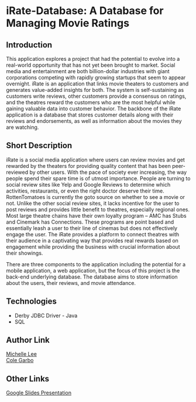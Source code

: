 # iRate-Database: A Database for Managing Movie Ratings

## Introduction 
This application explores a project that had the potential to evolve into a real-world opportunity that has not yet been brought to market. Social media and entertainment are both billion-dollar industries with giant corporations competing with rapidly growing startups that seem to appear overnight. iRate is an application that links movie theaters to customers and generates value-added insights for both. The system is self-sustaining as customers write reviews, other customers provide a consensus on ratings, and the theatres reward the customers who are the most helpful while gaining valuable data into customer behavior. The backbone of the iRate application is a database that stores customer details along with their reviews and endorsements, as well as information about the movies they are watching.

## Short Description

iRate is a social media application where users can review movies and get rewarded by the theaters for providing quality content that has been peer-reviewed by other users. With the pace of society ever increasing, the way people spend their spare time is of utmost importance. People are turning to social review sites like Yelp and Google Reviews to determine which activities, restaurants, or even the right doctor deserve their time. RottenTomatoes is currently the goto source on whether to see a movie or not. Unlike the other social review sites, it lacks incentive for the user to post reviews and provides little benefit to theatres, especially regional ones. Most large theatre chains have their own loyalty program – AMC has Stubs and Cinemark has Connections. These programs are point based and essentially leash a user to their line of cinemas but does not effectively engage the user. The iRate provides a platform to connect theatres with their audience in a captivating way that provides real rewards based on engagement while providing the business with crucial information about their showings. 

There are three components to the application including the potential for a mobile application, a web application, but the focus of this project is the back-end underlying database. The database aims to store information about the users, their reviews, and movie attendance. 
 
## Technologies  
+ Derby JDBC Driver - Java
+ SQL

## Author Link
[Michelle Lee](https://michelledlee.github.io/)  
[Cole Garbo](https://coleig.github.io/)

## Other Links
[Google Slides Presentation](https://docs.google.com/presentation/d/1vZXhXqcZ6rqjNZTa7wpzWXVcMeOlQCqd8AbqpLKYIxk/edit?usp=sharing)
